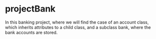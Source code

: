 # projectBank
In this banking project, where we will find the case of an account class, which inherits attributes to a child class, and a subclass bank, where the bank accounts are stored.
